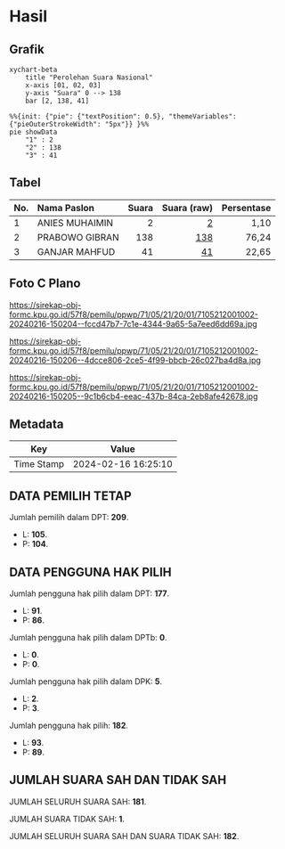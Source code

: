 # Hasil

## Grafik

```mermaid
xychart-beta
    title "Perolehan Suara Nasional"
    x-axis [01, 02, 03]
    y-axis "Suara" 0 --> 138
    bar [2, 138, 41]
```

```mermaid
%%{init: {"pie": {"textPosition": 0.5}, "themeVariables": {"pieOuterStrokeWidth": "5px"}} }%%
pie showData
    "1" : 2
    "2" : 138
    "3" : 41
```

## Tabel

| No. | Nama Paslon    | Suara | Suara (raw) | Persentase |
|:--- |:-------------- | -----:| -----------:| ----------:|
| 1   | ANIES MUHAIMIN | 2     | [2][p-1]    | 1,10       |
| 2   | PRABOWO GIBRAN | 138   | [138][p-2]  | 76,24      |
| 3   | GANJAR MAHFUD  | 41    | [41][p-3]   | 22,65      |


[p-1]: https://github.com/gigit-pemilu/pemilu-2024/blob/main/pilpres/hitung-suara/sub/71-sulawesi-utara/sub/05-minahasa-selatan/sub/21-motoling-barat/sub/2001-tondei/sub/002-tps/sub/paslon-1.txt
[p-2]: https://github.com/gigit-pemilu/pemilu-2024/blob/main/pilpres/hitung-suara/sub/71-sulawesi-utara/sub/05-minahasa-selatan/sub/21-motoling-barat/sub/2001-tondei/sub/002-tps/sub/paslon-2.txt
[p-3]: https://github.com/gigit-pemilu/pemilu-2024/blob/main/pilpres/hitung-suara/sub/71-sulawesi-utara/sub/05-minahasa-selatan/sub/21-motoling-barat/sub/2001-tondei/sub/002-tps/sub/paslon-3.txt

## Foto C Plano

https://sirekap-obj-formc.kpu.go.id/57f8/pemilu/ppwp/71/05/21/20/01/7105212001002-20240216-150204--fccd47b7-7c1e-4344-9a65-5a7eed6dd69a.jpg

https://sirekap-obj-formc.kpu.go.id/57f8/pemilu/ppwp/71/05/21/20/01/7105212001002-20240216-150206--4dcce806-2ce5-4f99-bbcb-26c027ba4d8a.jpg

https://sirekap-obj-formc.kpu.go.id/57f8/pemilu/ppwp/71/05/21/20/01/7105212001002-20240216-150205--9c1b6cb4-eeac-437b-84ca-2eb8afe42678.jpg


## Metadata

| Key        | Value               |
| ---------- | ------------------- |
| Time Stamp | 2024-02-16 16:25:10 |


## DATA PEMILIH TETAP

Jumlah pemilih dalam DPT: **209**.
 * L: **105**.
 * P: **104**.

## DATA PENGGUNA HAK PILIH

Jumlah pengguna hak pilih dalam DPT: **177**.
 * L: **91**.
 * P: **86**.

Jumlah pengguna hak pilih dalam DPTb: **0**.
 * L: **0**.
 * P: **0**.

Jumlah pengguna hak pilih dalam DPK: **5**.
 * L: **2**.
 * P: **3**.

Jumlah pengguna hak pilih: **182**.
 * L: **93**.
 * P: **89**.

## JUMLAH SUARA SAH DAN TIDAK SAH

JUMLAH SELURUH SUARA SAH: **181**.

JUMLAH SUARA TIDAK SAH: **1**.

JUMLAH SELURUH SUARA SAH DAN SUARA TIDAK SAH: **182**.


